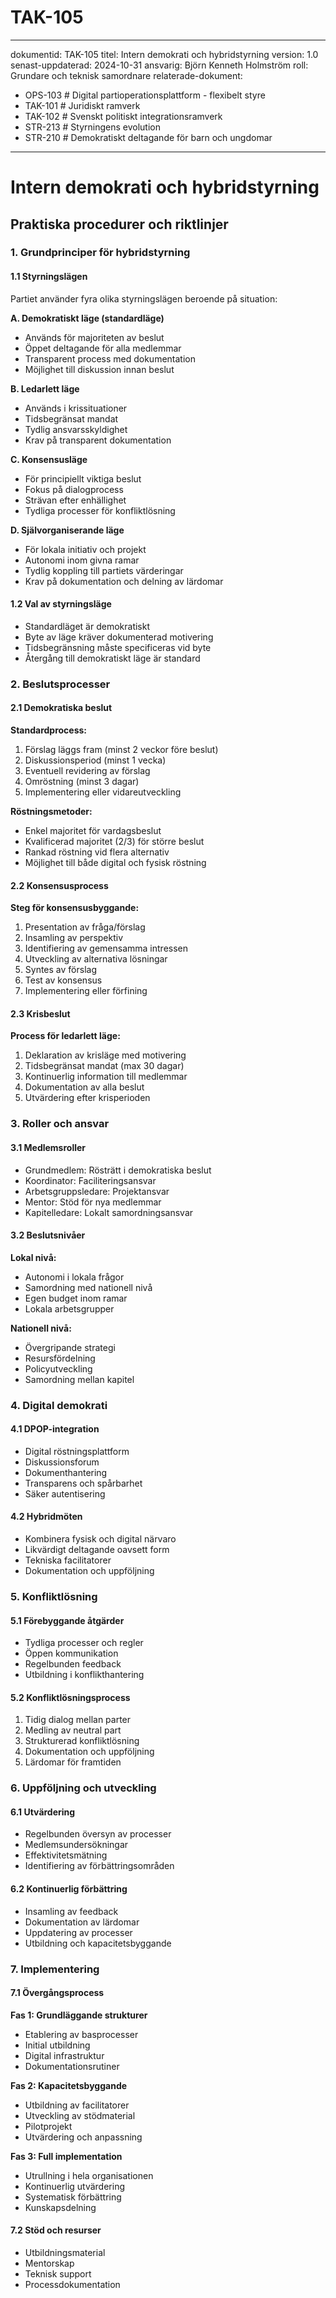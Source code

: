 # TAK-105
---
dokumentid: TAK-105
titel: Intern demokrati och hybridstyrning
version: 1.0
senast-uppdaterad: 2024-10-31
ansvarig: Björn Kenneth Holmström
roll: Grundare och teknisk samordnare
relaterade-dokument:
  - OPS-103 # Digital partioperationsplattform - flexibelt styre
  - TAK-101 # Juridiskt ramverk
  - TAK-102 # Svenskt politiskt integrationsramverk
  - STR-213 # Styrningens evolution
  - STR-210 # Demokratiskt deltagande för barn och ungdomar
---

# Intern demokrati och hybridstyrning
## Praktiska procedurer och riktlinjer

### 1. Grundprinciper för hybridstyrning

#### 1.1 Styrningslägen
Partiet använder fyra olika styrningslägen beroende på situation:

**A. Demokratiskt läge (standardläge)**
- Används för majoriteten av beslut
- Öppet deltagande för alla medlemmar
- Transparent process med dokumentation
- Möjlighet till diskussion innan beslut

**B. Ledarlett läge**
- Används i krissituationer
- Tidsbegränsat mandat
- Tydlig ansvarsskyldighet
- Krav på transparent dokumentation

**C. Konsensusläge**
- För principiellt viktiga beslut
- Fokus på dialogprocess
- Strävan efter enhällighet
- Tydliga processer för konfliktlösning

**D. Självorganiserande läge**
- För lokala initiativ och projekt
- Autonomi inom givna ramar
- Tydlig koppling till partiets värderingar
- Krav på dokumentation och delning av lärdomar

#### 1.2 Val av styrningsläge
- Standardläget är demokratiskt
- Byte av läge kräver dokumenterad motivering
- Tidsbegränsning måste specificeras vid byte
- Återgång till demokratiskt läge är standard

### 2. Beslutsprocesser

#### 2.1 Demokratiska beslut
**Standardprocess:**
1. Förslag läggs fram (minst 2 veckor före beslut)
2. Diskussionsperiod (minst 1 vecka)
3. Eventuell revidering av förslag
4. Omröstning (minst 3 dagar)
5. Implementering eller vidareutveckling

**Röstningsmetoder:**
- Enkel majoritet för vardagsbeslut
- Kvalificerad majoritet (2/3) för större beslut
- Rankad röstning vid flera alternativ
- Möjlighet till både digital och fysisk röstning

#### 2.2 Konsensusprocess
**Steg för konsensusbyggande:**
1. Presentation av fråga/förslag
2. Insamling av perspektiv
3. Identifiering av gemensamma intressen
4. Utveckling av alternativa lösningar
5. Syntes av förslag
6. Test av konsensus
7. Implementering eller förfining

#### 2.3 Krisbeslut
**Process för ledarlett läge:**
1. Deklaration av krisläge med motivering
2. Tidsbegränsat mandat (max 30 dagar)
3. Kontinuerlig information till medlemmar
4. Dokumentation av alla beslut
5. Utvärdering efter krisperioden

### 3. Roller och ansvar

#### 3.1 Medlemsroller
- Grundmedlem: Rösträtt i demokratiska beslut
- Koordinator: Faciliteringsansvar
- Arbetsgruppsledare: Projektansvar
- Mentor: Stöd för nya medlemmar
- Kapitelledare: Lokalt samordningsansvar

#### 3.2 Beslutsnivåer
**Lokal nivå:**
- Autonomi i lokala frågor
- Samordning med nationell nivå
- Egen budget inom ramar
- Lokala arbetsgrupper

**Nationell nivå:**
- Övergripande strategi
- Resursfördelning
- Policyutveckling
- Samordning mellan kapitel

### 4. Digital demokrati

#### 4.1 DPOP-integration
- Digital röstningsplattform
- Diskussionsforum
- Dokumenthantering
- Transparens och spårbarhet
- Säker autentisering

#### 4.2 Hybridmöten
- Kombinera fysisk och digital närvaro
- Likvärdigt deltagande oavsett form
- Tekniska facilitatorer
- Dokumentation och uppföljning

### 5. Konfliktlösning

#### 5.1 Förebyggande åtgärder
- Tydliga processer och regler
- Öppen kommunikation
- Regelbunden feedback
- Utbildning i konflikthantering

#### 5.2 Konfliktlösningsprocess
1. Tidig dialog mellan parter
2. Medling av neutral part
3. Strukturerad konfliktlösning
4. Dokumentation och uppföljning
5. Lärdomar för framtiden

### 6. Uppföljning och utveckling

#### 6.1 Utvärdering
- Regelbunden översyn av processer
- Medlemsundersökningar
- Effektivitetsmätning
- Identifiering av förbättringsområden

#### 6.2 Kontinuerlig förbättring
- Insamling av feedback
- Dokumentation av lärdomar
- Uppdatering av processer
- Utbildning och kapacitetsbyggande

### 7. Implementering

#### 7.1 Övergångsprocess
**Fas 1: Grundläggande strukturer**
- Etablering av basprocesser
- Initial utbildning
- Digital infrastruktur
- Dokumentationsrutiner

**Fas 2: Kapacitetsbyggande**
- Utbildning av facilitatorer
- Utveckling av stödmaterial
- Pilotprojekt
- Utvärdering och anpassning

**Fas 3: Full implementation**
- Utrullning i hela organisationen
- Kontinuerlig utvärdering
- Systematisk förbättring
- Kunskapsdelning

#### 7.2 Stöd och resurser
- Utbildningsmaterial
- Mentorskap
- Teknisk support
- Processdokumentation
